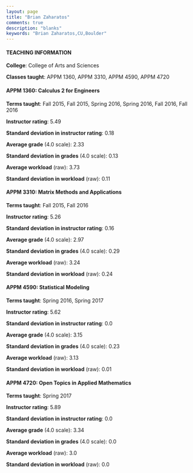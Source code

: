 ```yaml
---
layout: page
title: "Brian Zaharatos" 
comments: true
description: "blanks"
keywords: "Brian Zaharatos,CU,Boulder"
---
```

<head>
<script src="https://ajax.googleapis.com/ajax/libs/jquery/2.1.3/jquery.min.js"></script>
<script src="https://dl.dropboxusercontent.com/s/pc42nxpaw1ea4o9/highcharts.js?dl=0"></script>
<!-- <script src="../assets/js/highcharts.js"></script> -->
<style type="text/css">@font-face {
	font-family: "Bebas Neue";
	src: url(https://www.filehosting.org/file/details/544349/BebasNeue Regular.otf) format("opentype");
	}
	h1.Bebas { 
		font-family: "Bebas Neue", Verdana, Tahoma;
	}
</style>
</head>
	   
#### TEACHING INFORMATION

**College**: College of Arts and Sciences

**Classes taught**: APPM 1360, APPM 3310, APPM 4590, APPM 4720

#### APPM 1360: Calculus 2 for Engineers

**Terms taught**: Fall 2015, Fall 2015, Spring 2016, Spring 2016, Fall 2016, Fall 2016

**Instructor rating**: 5.49

**Standard deviation in instructor rating**: 0.18

**Average grade** (4.0 scale): 2.33

**Standard deviation in grades** (4.0 scale): 0.13

**Average workload** (raw): 3.73

**Standard deviation in workload** (raw): 0.11

#### APPM 3310: Matrix Methods and Applications

**Terms taught**: Fall 2015, Fall 2016

**Instructor rating**: 5.26

**Standard deviation in instructor rating**: 0.16

**Average grade** (4.0 scale): 2.97

**Standard deviation in grades** (4.0 scale): 0.29

**Average workload** (raw): 3.24

**Standard deviation in workload** (raw): 0.24

#### APPM 4590: Statistical Modeling

**Terms taught**: Spring 2016, Spring 2017

**Instructor rating**: 5.62

**Standard deviation in instructor rating**: 0.0

**Average grade** (4.0 scale): 3.15

**Standard deviation in grades** (4.0 scale): 0.23

**Average workload** (raw): 3.13

**Standard deviation in workload** (raw): 0.01

#### APPM 4720: Open Topics in Applied Mathematics

**Terms taught**: Spring 2017

**Instructor rating**: 5.89

**Standard deviation in instructor rating**: 0.0

**Average grade** (4.0 scale): 3.34

**Standard deviation in grades** (4.0 scale): 0.0

**Average workload** (raw): 3.0

**Standard deviation in workload** (raw): 0.0

